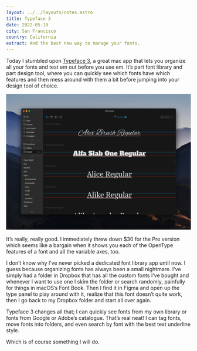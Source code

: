 ```yaml
---
layout: ../../layouts/notes.astro
title: Typeface 3
date: 2022-05-10
city: San Francisco
country: California
extract: And the best new way to manage your fonts.
---
```


Today I stumbled upon [Typeface 3](https://typefaceapp.com/), a great mac app that lets you organize all your fonts and test em out before you use em. It’s part font library and part design tool, where you can quickly see which fonts have which features and then mess around with them a bit before jumping into your design tool of choice.

![A screenshot of the Typeface 3 mac app](/images/typeface-3.webp)

It’s really, really good. I immediately threw down $30 for the Pro version which seems like a bargain when it shows you each of the OpenType features of a font and all the variable axes, too.

I don’t know why I’ve never picked a dedicated font library app until now. I guess because organizing fonts has always been a small nightmare. I’ve simply had a folder in Dropbox that has all the custom fonts I’ve bought and whenever I want to use one I skim the folder or search randomly, painfully for things in macOS’s Font Book. Then I find it in Figma and open up the type panel to play around with it, realize that this font doesn’t quite work, then I go back to my Dropbox folder and start all over again.

Typeface 3 changes all that; I can quickly see fonts from my own library or fonts from Google or Adobe’s catalogue. That’s real neat! I can tag fonts, move fonts into folders, and even search by font with the best text underline style.

Which is of course something I will do.
